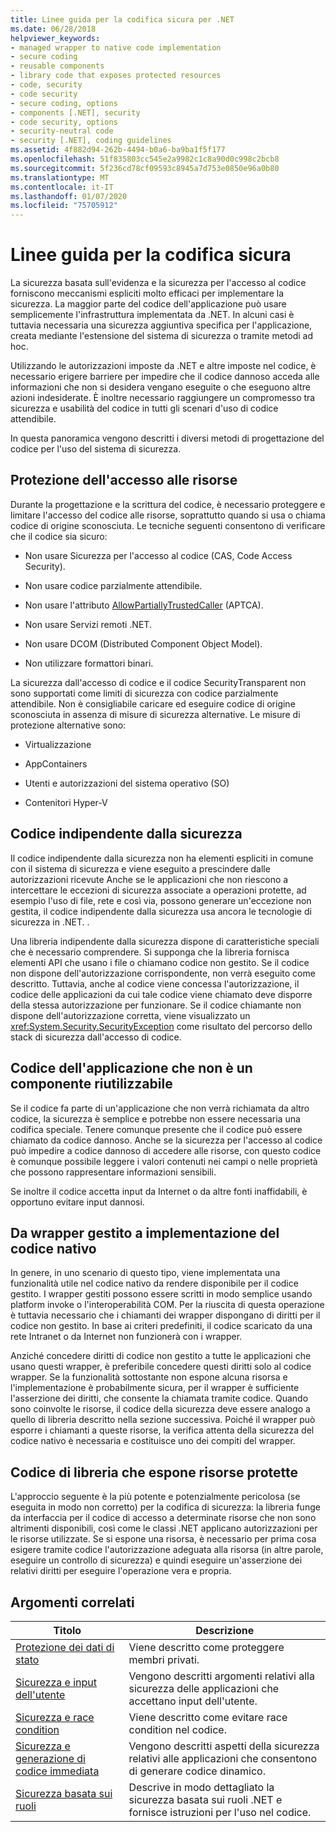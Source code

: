```yaml
---
title: Linee guida per la codifica sicura per .NET
ms.date: 06/28/2018
helpviewer_keywords:
- managed wrapper to native code implementation
- secure coding
- reusable components
- library code that exposes protected resources
- code, security
- code security
- secure coding, options
- components [.NET], security
- code security, options
- security-neutral code
- security [.NET], coding guidelines
ms.assetid: 4f882d94-262b-4494-b0a6-ba9ba1f5f177
ms.openlocfilehash: 51f835803cc545e2a9982c1c8a90d0c998c2bcb8
ms.sourcegitcommit: 5f236cd78cf09593c8945a7d753e0850e96a0b80
ms.translationtype: MT
ms.contentlocale: it-IT
ms.lasthandoff: 01/07/2020
ms.locfileid: "75705912"
---
```

# <a name="secure-coding-guidelines"></a>Linee guida per la codifica sicura

La sicurezza basata sull'evidenza e la sicurezza per l'accesso al codice forniscono meccanismi espliciti molto efficaci per implementare la sicurezza. La maggior parte del codice dell'applicazione può usare semplicemente l'infrastruttura implementata da .NET. In alcuni casi è tuttavia necessaria una sicurezza aggiuntiva specifica per l'applicazione, creata mediante l'estensione del sistema di sicurezza o tramite metodi ad hoc.

Utilizzando le autorizzazioni imposte da .NET e altre imposte nel codice, è necessario erigere barriere per impedire che il codice dannoso acceda alle informazioni che non si desidera vengano eseguite o che eseguono altre azioni indesiderate. È inoltre necessario raggiungere un compromesso tra sicurezza e usabilità del codice in tutti gli scenari d'uso di codice attendibile.

In questa panoramica vengono descritti i diversi metodi di progettazione del codice per l'uso del sistema di sicurezza.

## <a name="securing-resource-access"></a>Protezione dell'accesso alle risorse

Durante la progettazione e la scrittura del codice, è necessario proteggere e limitare l'accesso del codice alle risorse, soprattutto quando si usa o chiama codice di origine sconosciuta. Le tecniche seguenti consentono di verificare che il codice sia sicuro:

- Non usare Sicurezza per l'accesso al codice (CAS, Code Access Security).

- Non usare codice parzialmente attendibile.

- Non usare l'attributo [AllowPartiallyTrustedCaller](xref:System.Security.AllowPartiallyTrustedCallersAttribute) (APTCA).

- Non usare Servizi remoti .NET.

- Non usare DCOM (Distributed Component Object Model).

- Non utilizzare formattori binari.

La sicurezza dall'accesso di codice e il codice SecurityTransparent non sono supportati come limiti di sicurezza con codice parzialmente attendibile. Non è consigliabile caricare ed eseguire codice di origine sconosciuta in assenza di misure di sicurezza alternative. Le misure di protezione alternative sono:

- Virtualizzazione

- AppContainers

- Utenti e autorizzazioni del sistema operativo (SO)

- Contenitori Hyper-V

## <a name="security-neutral-code"></a>Codice indipendente dalla sicurezza

Il codice indipendente dalla sicurezza non ha elementi espliciti in comune con il sistema di sicurezza e viene eseguito a prescindere dalle autorizzazioni ricevute Anche se le applicazioni che non riescono a intercettare le eccezioni di sicurezza associate a operazioni protette, ad esempio l'uso di file, rete e così via, possono generare un'eccezione non gestita, il codice indipendente dalla sicurezza usa ancora le tecnologie di sicurezza in .NET. .

Una libreria indipendente dalla sicurezza dispone di caratteristiche speciali che è necessario comprendere. Si supponga che la libreria fornisca elementi API che usano i file o chiamano codice non gestito. Se il codice non dispone dell'autorizzazione corrispondente, non verrà eseguito come descritto. Tuttavia, anche al codice viene concessa l'autorizzazione, il codice delle applicazioni da cui tale codice viene chiamato deve disporre della stessa autorizzazione per funzionare. Se il codice chiamante non dispone dell'autorizzazione corretta, viene visualizzato un <xref:System.Security.SecurityException> come risultato del percorso dello stack di sicurezza dall'accesso di codice.

## <a name="application-code-that-isnt-a-reusable-component"></a>Codice dell'applicazione che non è un componente riutilizzabile

Se il codice fa parte di un'applicazione che non verrà richiamata da altro codice, la sicurezza è semplice e potrebbe non essere necessaria una codifica speciale. Tenere comunque presente che il codice può essere chiamato da codice dannoso. Anche se la sicurezza per l'accesso al codice può impedire a codice dannoso di accedere alle risorse, con questo codice è comunque possibile leggere i valori contenuti nei campi o nelle proprietà che possono rappresentare informazioni sensibili.

Se inoltre il codice accetta input da Internet o da altre fonti inaffidabili, è opportuno evitare input dannosi.

## <a name="managed-wrapper-to-native-code-implementation"></a>Da wrapper gestito a implementazione del codice nativo

In genere, in uno scenario di questo tipo, viene implementata una funzionalità utile nel codice nativo da rendere disponibile per il codice gestito. I wrapper gestiti possono essere scritti in modo semplice usando platform invoke o l'interoperabilità COM. Per la riuscita di questa operazione è tuttavia necessario che i chiamanti dei wrapper dispongano di diritti per il codice non gestito. In base ai criteri predefiniti, il codice scaricato da una rete Intranet o da Internet non funzionerà con i wrapper.

Anziché concedere diritti di codice non gestito a tutte le applicazioni che usano questi wrapper, è preferibile concedere questi diritti solo al codice wrapper. Se la funzionalità sottostante non espone alcuna risorsa e l'implementazione è probabilmente sicura, per il wrapper è sufficiente l'asserzione dei diritti, che consente la chiamata tramite codice. Quando sono coinvolte le risorse, il codice della sicurezza deve essere analogo a quello di libreria descritto nella sezione successiva. Poiché il wrapper può esporre i chiamanti a queste risorse, la verifica attenta della sicurezza del codice nativo è necessaria e costituisce uno dei compiti del wrapper.

## <a name="library-code-that-exposes-protected-resources"></a>Codice di libreria che espone risorse protette

L'approccio seguente è la più potente e potenzialmente pericolosa (se eseguita in modo non corretto) per la codifica di sicurezza: la libreria funge da interfaccia per il codice di accesso a determinate risorse che non sono altrimenti disponibili, così come le classi .NET applicano autorizzazioni per le risorse utilizzate. Se si espone una risorsa, è necessario per prima cosa esigere tramite codice l'autorizzazione adeguata alla risorsa (in altre parole, eseguire un controllo di sicurezza) e quindi eseguire un'asserzione dei relativi diritti per eseguire l'operazione vera e propria.

## <a name="related-topics"></a>Argomenti correlati

|Titolo|Descrizione|
|-----------|-----------------|
|[Protezione dei dati di stato](securing-state-data.md)|Viene descritto come proteggere membri privati.|
|[Sicurezza e input dell'utente](security-and-user-input.md)|Vengono descritti argomenti relativi alla sicurezza delle applicazioni che accettano input dell'utente.|
|[Sicurezza e race condition](security-and-race-conditions.md)|Viene descritto come evitare race condition nel codice.|
|[Sicurezza e generazione di codice immediata](security-and-on-the-fly-code-generation.md)|Vengono descritti aspetti della sicurezza relativi alle applicazioni che consentono di generare codice dinamico.|
|[Sicurezza basata sui ruoli](role-based-security.md)|Descrive in modo dettagliato la sicurezza basata sui ruoli .NET e fornisce istruzioni per l'uso nel codice.|
